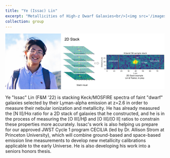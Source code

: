 ```yaml
---
title: "Ye (Issac) Lin"
excerpt: "Metallicities of High-z Dwarf Galaxies<br/>[<img src='/images/issac-profile.png' alt='Issac Lin'>](issac/)"
collection: group
---
```


<img src='/images/issac-profile.png' alt='Issac Lin / a schematic diagram of stacking 2D spectra'>

Ye "Issac" Lin (F&M '22) is stacking Keck/MOSFIRE spectra of faint "dwarf" galaxies selected by their Lyman-alpha emission at z=2.6 in order to measure their nebular ionization and metallicity. He has already measured the [N II]/H&alpha; ratio for a 2D stack of galaxies that he constructed, and he is in the process of measuring the [O III]/H&beta; and [O III]/[O II] ratios to constrain these properties more accurately. Issac's work is also helping us prepare for our approved JWST Cycle 1 program CECILIA (led by Dr. Allison Strom at Princeton University), which will combine ground-based and space-based emission line measurements to develop new metallicity calibrations applicable to the early Universe. He is also developing his work into a seniors honors thesis.
